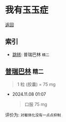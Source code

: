 # 我有玉玉症

[返回](README.md)

## 索引

- [跳转](#普瑞巴林httpszhwikipediaorgzh-hanse699aee7919ee5b7b4e69e97-精二): 普瑞巴林 `精二`

## [普瑞巴林](https://zh.wikipedia.org/zh-hans/%E6%99%AE%E7%91%9E%E5%B7%B4%E6%9E%97) `精二`

> 1 粒 (胶囊) = 75 mg

- 2024.11.08 01:07
  > 口服 75 mg

评价为: `对躯体化没有一点点抑制`
